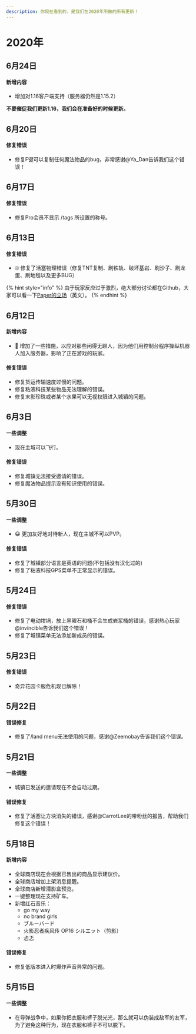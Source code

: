 ```yaml
---
description: 你现在看到的，是我们在2020年所做的所有更新！
---
```


# 2020年

## 6月24日

#### 新增内容

* 增加对1.16客户端支持（服务器仍然是1.15.2）

**不要催促我们更新1.16，我们会在准备好的时候更新。**

## 6月20日 

#### 修复错误

* 修复F键可以复制任何魔法物品的bug，非常感谢@Ya\_Dan告诉我们这个错误！

## 6月17日

#### 修复错误

* 修复Pro会员不显示 /tags 所设置的称号。

## 6月13日

#### 修复错误

* 🤐 修复了活塞物理错误（修复TNT复制、刷铁轨、破坏基岩、刷沙子、刷龙蛋、刷地毯以及更多BUG）

{% hint style="info" %}
由于玩家反应过于激烈，绝大部分讨论都在Github，大家可以看一下[Paper的立场](https://github.com/PaperMC/Paper/pull/3544)（英文）。
{% endhint %}

## 6月12日

#### 新增内容

* 🤬 增加了一些措施，以应对那些闲得无聊人，因为他们用控制台程序操纵机器人加入服务器，影响了正在游戏的玩家。

#### 修复错误

* 修复货运传输速度过慢的问题。
* 修复粘液科技某些物品无法理解的错误。
* 修复末影珍珠或者某个水果可以无视权限进入城镇的问题。

## 6月3日

#### 一些调整

* 现在主城可以飞行。

#### 修复错误

* 修复城镇无法接受邀请的错误。
* 修复魔法物品提示没有知识使用的错误。

## 5月30日

#### 一些调整

* 😀 更加友好地对待新人，现在主城不可以PVP。

#### 修复错误

* 修复了城镇部分语言是英语的问题\(不包括没有汉化过的\)
* 修复了粘液科技GPS菜单不正常显示的错误。

## 5月24日

#### 修复错误

* 修复了电动坩埚，放上黑曜石和桶不会生成岩浆桶的错误，感谢热心玩家@invincible告诉我们这个错误！
* 修复了城镇菜单无法添加新成员的错误。

## 5月23日

#### 修复错误

* 奇异花园卡服危机现已解除！

## 5月22日

#### 错误修复

* 修复了/land menu无法使用的问题，感谢@Zeemobay告诉我们这个错误。

## 5月21日

#### 一些调整

* 城镇已发送的邀请现在不会自动过期。

#### 错误修复

* 修复了活塞让方块消失的错误，感谢@CarrotLee的带粉丝的报告，帮助我们修复这个错误！

## 5月18日

#### 新增内容

* 全球商店现在会根据已售出的商品显示建议价。
* 全球商店增加上架消息提醒。
* 全球商店新增潜影盒预览。
* 一键整理现在支持矿车。
* 新增红石音乐：
  * go my way
  * no brand girls
  * ブルーバード
  * 火影忍者疾风传 OP16 シルエット（剪影）
  * 忐忑

#### 错误修复

* 修复低版本进入时爆炸声音异常的问题。

## 5月15日

#### 一些调整

* 在导弹战争中，如果你把衣服和裤子脱光光，那么就可以伪装成敌军的友军，为了避免这种行为，现在衣服和裤子不可以脱下。


